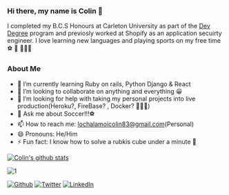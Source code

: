 ### Hi there, my name is Colin 👋

<!-- --- About Me --- -->
I completed my B.C.S Honours at Carleton University as part of the [Dev Degree](https://devdegree.ca/) program and previosly worked at Shopify as an application secuirty engineer. I love learning new languages and playing sports on my free time ⚽️ 🏀 🏃🏾‍♂️
### About Me ###

- 🌱 I’m currently learning Ruby on rails, Python Django & React 
- 👯 I’m looking to collaborate on anything and everything 😀
- 🤔 I’m looking for help with taking my personal projects into live production(Heroku?, FireBase? , Docker? 🤷🏾‍♂️)
- 💬 Ask me about Soccer!!!⚽️
- 📫 How to reach me: lochalamoicolin83@gmail.com(Personal)
- 😄 Pronouns: He/Him
- ⚡ Fun fact: I know how to solve a rubkis cube under a minute 🧩

[![Colin's github stats](https://github-readme-stats.vercel.app/api?username=Colinlochalamoi&theme=white-green)](https://github.com/anuraghazra/github-readme-stats)

![1](https://github-readme-stats.vercel.app/api/top-langs/?username=Colinlochalamoi&theme=white-green)
<!-- --- Social Icons --- -->
[![Github](https://img.shields.io/badge/Github-lightgrey?style=flat&logo=Github&logoColor=white&link=https://github.com/Colinlochalamoi)](https://github.com/Colinlochalamoi)
[![Twitter](https://img.shields.io/twitter/url?style=social&url=https%3A%2F%2Ftwitter.com%2FColin03912270)](https://twitter.com/Colin03912270/) 
[![LinkedIn](https://img.shields.io/badge/LinkedIn-blue?style=flat&logo=Linkedin&logoColor=white&link=https://www.linkedin.com/in/colin-lochalamoi/)](https://www.linkedin.com/in/colin-lochalamoi-86a473198/) 
